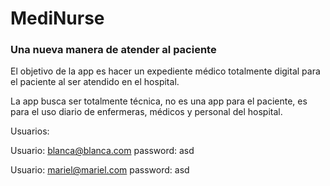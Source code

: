 # MediNurse
### Una nueva manera de atender al paciente

El objetivo de la app es hacer un expediente médico totalmente digital para el paciente al ser atendido en el hospital.

La app busca ser totalmente técnica, no es una app para el paciente, es para el uso diario de enfermeras, médicos y personal del hospital. 

Usuarios:

Usuario: blanca@blanca.com
password: asd

Usuario: mariel@mariel.com
password: asd


